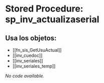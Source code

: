 # Stored Procedure: sp_inv_actualizaserial

## Usa los objetos:
- [[fn_sis_GetUsuActual]]
- [[inv_cuedoc]]
- [[inv_seriales]]
- [[inv_seriales_temp]]

*No code available.*
